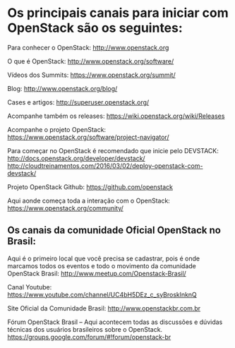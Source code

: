 # Os principais canais para iniciar com OpenStack são os seguintes:

Para conhecer o OpenStack:
http://www.openstack.org

O que é OpenStack:
http://www.openstack.org/software/

Vídeos dos Summits:
https://www.openstack.org/summit/

Blog:
http://www.openstack.org/blog/

Cases e artigos:
http://superuser.openstack.org/

Acompanhe também os releases:
https://wiki.openstack.org/wiki/Releases

Acompanhe o projeto OpenStack:
https://www.openstack.org/software/project-navigator/

Para começar no OpenStack é recomendado que inicie pelo DEVSTACK:
http://docs.openstack.org/developer/devstack/
http://cloudtreinamentos.com/2016/03/02/deploy-openstack-com-devstack/

Projeto OpenStack Github:
https://github.com/openstack

Aqui aonde começa toda a interação com o OpenStack:
https://www.openstack.org/community/

## Os canais da comunidade Oficial OpenStack no Brasil:

Aqui é o primeiro local que você precisa se cadastrar, pois é onde marcamos
todos os eventos e todo o movimento da comunidade OpenStack Brasil:
http://www.meetup.com/Openstack-Brasil/

Canal Youtube:
https://www.youtube.com/channel/UC4bH5DEz_c_syBrosklnknQ

Site Oficial da Comunidade Brasil:
http://www.openstackbr.com.br

Fórum OpenStack Brasil – Aqui acontecem todas as discussões e dúvidas técnicas
dos usuários brasileiros sobre o OpenStack.
https://groups.google.com/forum/#!forum/openstack-br
